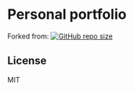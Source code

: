 # Personal portfolio

Forked from:
[![GitHub repo size](https://img.shields.io/github/repo-size/codewithsadee/vcard-personal-portfolio)](https://github.com/codewithsadee/vcard-personal-portfolio)

## License

MIT
